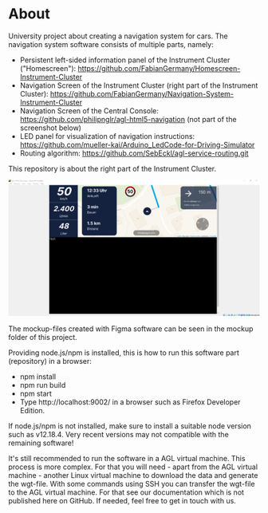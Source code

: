 # About
University project about creating a navigation system for cars. 
The navigation system software consists of multiple parts, namely:
- Persistent left-sided information panel of the Instrument Cluster ("Homescreen"): https://github.com/FabianGermany/Homescreen-Instrument-Cluster
- Navigation Screen of the Instrument Cluster (right part of the Instrument Cluster): https://github.com/FabianGermany/Navigation-System-Instrument-Cluster
- Navigation Screen of the Central Console: https://github.com/philipnglr/agl-html5-navigation (not part of the screenshot below)
- LED panel for visualization of navigation instructions: https://github.com/mueller-kai/Arduino_LedCode-for-Driving-Simulator
- Routing algorithm: https://github.com/SebEckl/agl-service-routing.git

This repository is about the right part of the Instrument Cluster.

![preview](readme_files/preview.png)

The mockup-files created with Figma software can be seen in the mockup folder of this project.

Providing node.js/npm is installed, this is how to run this software part (repository) in a browser:
- npm install
- npm run build
- npm start
- Type http://localhost:9002/ in a browser such as Firefox Developer Edition.

If node.js/npm is not installed, make sure to install a suitable node version such as v12.18.4. Very recent versions may not compatible with the remaining software!

It's still recommended to run the software in a AGL virtual machine. This process is more complex. For that you will need - apart from the AGL virtual machine - another Linux virtual machine to download the data and generate the wgt-file. 
With some commands using SSH you can transfer the wgt-file to the AGL virtual machine. For that see our documentation which is not published here on GitHub. If needed, feel free to get in touch with us.